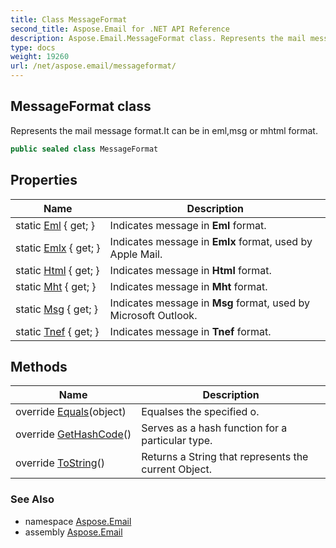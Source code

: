 ```yaml
---
title: Class MessageFormat
second_title: Aspose.Email for .NET API Reference
description: Aspose.Email.MessageFormat class. Represents the mail message format.It can be in emlmsg or mhtml format
type: docs
weight: 19260
url: /net/aspose.email/messageformat/
---
```

## MessageFormat class

Represents the mail message format.It can be in eml,msg or mhtml format.

```csharp
public sealed class MessageFormat
```

## Properties

| Name | Description |
| --- | --- |
| static [Eml](../../aspose.email/messageformat/eml/) { get; } | Indicates message in **Eml** format. |
| static [Emlx](../../aspose.email/messageformat/emlx/) { get; } | Indicates message in **Emlx** format, used by Apple Mail. |
| static [Html](../../aspose.email/messageformat/html/) { get; } | Indicates message in **Html** format. |
| static [Mht](../../aspose.email/messageformat/mht/) { get; } | Indicates message in **Mht** format. |
| static [Msg](../../aspose.email/messageformat/msg/) { get; } | Indicates message in **Msg** format, used by Microsoft Outlook. |
| static [Tnef](../../aspose.email/messageformat/tnef/) { get; } | Indicates message in **Tnef** format. |

## Methods

| Name | Description |
| --- | --- |
| override [Equals](../../aspose.email/messageformat/equals/)(object) | Equalses the specified o. |
| override [GetHashCode](../../aspose.email/messageformat/gethashcode/)() | Serves as a hash function for a particular type. |
| override [ToString](../../aspose.email/messageformat/tostring/)() | Returns a String that represents the current Object. |

### See Also

* namespace [Aspose.Email](../../aspose.email/)
* assembly [Aspose.Email](../../)


